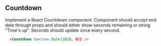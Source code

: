 ## Countdown

Implement a React Countdown component. Component should accept end date through props and should either show seconds remaining or string "Time's up". Seconds should update once every second.

````html
  <Countdown to={new Date(2018, 0)} />
````
